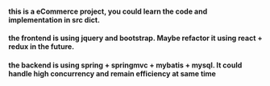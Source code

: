 #### this is a eCommerce project, you could learn the code and implementation in src dict.

#### the frontend is using jquery and bootstrap. Maybe refactor it using react + redux in the future.

#### the backend is using spring + springmvc + mybatis + mysql. It could handle high concurrency and remain efficiency at same time
